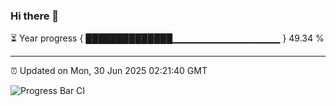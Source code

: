 ### Hi there 👋

⏳ Year progress { ██████████████▁▁▁▁▁▁▁▁▁▁▁▁▁▁▁▁ } 49.34 %

---

⏰ Updated on Mon, 30 Jun 2025 02:21:40 GMT

![Progress Bar CI](https://github.com/DhruviPatel157/GitHub-Actions-Demo/workflows/Progress%20Bar%20CI/badge.svg)
